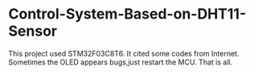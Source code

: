 # Control-System-Based-on-DHT11-Sensor
This project used STM32F03C8T6.
It cited some codes from Internet.
Sometimes the OLED appears bugs,just restart the MCU.
That is all.
